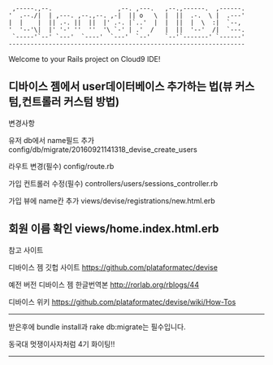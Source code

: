 
     ,-----.,--.                  ,--. ,---.   ,--.,------.  ,------.
    '  .--./|  | ,---. ,--.,--. ,-|  || o   \  |  ||  .-.  \ |  .---'
    |  |    |  || .-. ||  ||  |' .-. |`..'  |  |  ||  |  \  :|  `--, 
    '  '--'\|  |' '-' ''  ''  '\ `-' | .'  /   |  ||  '--'  /|  `---.
     `-----'`--' `---'  `----'  `---'  `--'    `--'`-------' `------'
    ----------------------------------------------------------------- 


Welcome to your Rails project on Cloud9 IDE!

디바이스 젬에서 user데이터베이스 추가하는 법(뷰 커스텀,컨트롤러 커스텀 방법)
----------------------------------------------------------------------------

변경사항

유저 db에서 name필드 추가
config/db/migrate/20160921141318_devise_create_users

라우트 변경(필수)
config/route.rb

가입 컨트롤러 수정(필수)
controllers/users/sessions_controller.rb

가입 뷰에 name칸 추가
views/devise/registrations/new.html.erb

회원 이름 확인
views/home.index.html.erb
------------------------------------------------------------------------------

참고 사이트

디바이스 젬 깃헙 사이트
https://github.com/plataformatec/devise

예전 버전 디바이스 젬 한글번역본
http://rorlab.org/rblogs/44

디바이스 위키
https://github.com/plataformatec/devise/wiki/How-Tos

------------------------------------------------------------------------------

받은후에 bundle install과 rake db:migrate는 필수입니다.

동국대 멋쟁이사자처럼 4기 화이팅!!

------------------------------------------------------------------------------